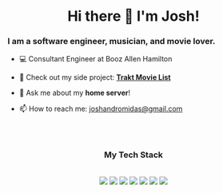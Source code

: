 <h1 align="center"> Hi there 👋 I'm Josh! </h1>

### I am a software engineer, musician, and movie lover.

- 💻 Consultant Engineer at Booz Allen Hamilton
- 🔭 Check out my side project: **[Trakt Movie List](https://github.com/andromidasj/trakt-movie-list)**
- 💬 Ask me about my **home server**!

- 📫 How to reach me: joshandromidas@gmail.com

<br/>

<hr style="height:0;border-top:0">
<h3 align="center"> My Tech Stack </h3>
<br/>

<div align="center">
  <img src="https://img.shields.io/badge/JavaScript-323330?style=for-the-badge&logo=javascript&logoColor=F7DF1E"/> 
  <img src="https://img.shields.io/badge/React-20232A?style=for-the-badge&logo=react&logoColor=61DAFB"/> 
  <img src="https://img.shields.io/badge/React_Router-CA4245?style=for-the-badge&logo=react-router&logoColor=white"/> 
  <img src="https://img.shields.io/badge/Express.js-000000?style=for-the-badge&logo=express&logoColor=white"/> 
  <img src="https://img.shields.io/badge/MongoDB-4EA94B?style=for-the-badge&logo=mongodb&logoColor=white"/> 
  <img src="https://img.shields.io/badge/PostgreSQL-316192?style=for-the-badge&logo=postgresql&logoColor=white"/> 
  <img src="https://img.shields.io/badge/Docker-2CA5E0?style=for-the-badge&logo=docker&logoColor=white" />
</div>

<!--
### My Tech Stack
<div>
  <img src="https://raw.githubusercontent.com/github/explore/80688e429a7d4ef2fca1e82350fe8e3517d3494d/topics/react/react.png" width="50px"/>
</div>
-->

<!--
**andromidasj/andromidasj** is a ✨ _special_ ✨ repository because its `README.md` (this file) appears on your GitHub profile.

Here are some ideas to get you started:

- 🔭 I’m currently working on ...
- 🌱 I’m currently learning ...
- 👯 I’m looking to collaborate on ...
- 🤔 I’m looking for help with ...
- 💬 Ask me about ...
- 📫 How to reach me: ...
- 😄 Pronouns: ...
- ⚡ Fun fact: ...
-->
